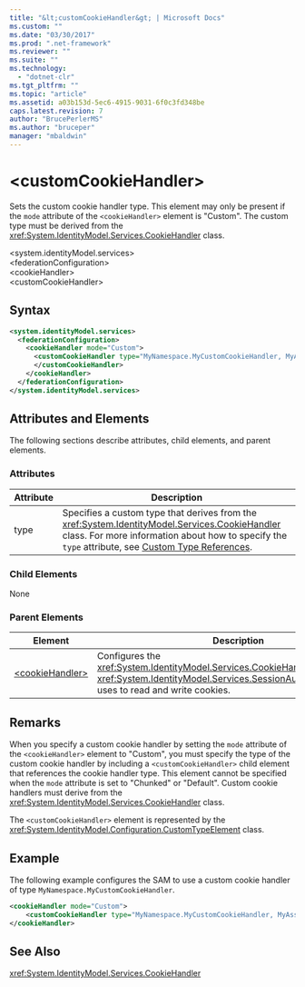 ```yaml
---
title: "&lt;customCookieHandler&gt; | Microsoft Docs"
ms.custom: ""
ms.date: "03/30/2017"
ms.prod: ".net-framework"
ms.reviewer: ""
ms.suite: ""
ms.technology: 
  - "dotnet-clr"
ms.tgt_pltfrm: ""
ms.topic: "article"
ms.assetid: a03b153d-5ec6-4915-9031-6f0c3fd348be
caps.latest.revision: 7
author: "BrucePerlerMS"
ms.author: "bruceper"
manager: "mbaldwin"
---
```

# &lt;customCookieHandler&gt;
Sets the custom cookie handler type. This element may only be present if the `mode` attribute of the `<cookieHandler>` element is "Custom". The custom type must be derived from the <xref:System.IdentityModel.Services.CookieHandler> class.  
  
 \<system.identityModel.services>  
\<federationConfiguration>  
\<cookieHandler>  
\<customCookieHandler>  
  
## Syntax  
  
```xml  
<system.identityModel.services>  
  <federationConfiguration>  
    <cookieHandler mode="Custom">  
      <customCookieHandler type="MyNamespace.MyCustomCookieHandler, MyAssembly" >  
      </customCookieHandler>  
    </cookieHandler>  
  </federationConfiguration>  
</system.identityModel.services>  
```  
  
## Attributes and Elements  
 The following sections describe attributes, child elements, and parent elements.  
  
### Attributes  
  
|Attribute|Description|  
|---------------|-----------------|  
|type|Specifies a custom type that derives from the <xref:System.IdentityModel.Services.CookieHandler> class. For more information about how to specify the `type` attribute, see [Custom Type References](../../../../../docs/framework/configure-apps/file-schema/windows-workflow-foundation/index.md).|  
  
### Child Elements  
 None  
  
### Parent Elements  
  
|Element|Description|  
|-------------|-----------------|  
|[\<cookieHandler>](../../../../../docs/framework/configure-apps/file-schema/windows-identity-foundation/cookiehandler.md)|Configures the <xref:System.IdentityModel.Services.CookieHandler> that the <xref:System.IdentityModel.Services.SessionAuthenticationModule> uses to read and write cookies.|  
  
## Remarks  
 When you specify a custom cookie handler by setting the `mode` attribute of the `<cookieHandler>` element to "Custom", you must specify the type of the custom cookie handler by including a `<customCookieHandler>` child element that references the cookie handler type. This element cannot be specified when the `mode` attribute is set to "Chunked" or "Default". Custom cookie handlers must derive from the <xref:System.IdentityModel.Services.CookieHandler> class.  
  
 The `<customCookieHandler>` element is represented by the <xref:System.IdentityModel.Configuration.CustomTypeElement> class.  
  
## Example  
 The following example configures the SAM to use a custom cookie handler of type `MyNamespace.MyCustomCookieHandler`.  
  
```xml  
<cookieHandler mode="Custom">  
    <customCookieHandler type="MyNamespace.MyCustomCookieHandler, MyAssembly" />  
</cookieHandler>  
```  
  
## See Also  
 <xref:System.IdentityModel.Services.CookieHandler>
